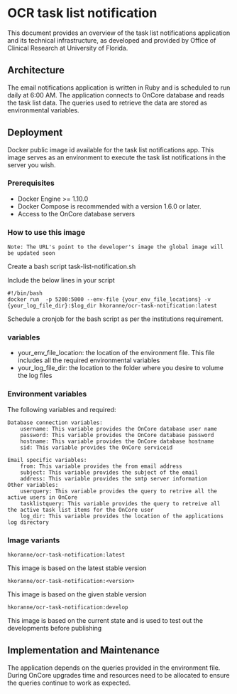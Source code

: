 # OCR task list notification

This document provides an overview of the task list notifications application and its technical infrastructure, as developed and provided by Office of Clinical Research at University of Florida.

## Architecture

The email notifications application is written in Ruby and is scheduled to run daily at 6:00 AM. The application connects to OnCore database and reads the task list data. The queries used to retrieve the data are stored as environmental variables.

## Deployment

Docker public image id available for the task list notifications app. This image serves as an environment to execute the task list notifications in the server you wish.

### Prerequisites
- Docker Engine >= 1.10.0
- Docker Compose is recommended with a version 1.6.0 or later.
- Access to the OnCore database servers

### How to use this image
`Note: The URL's point to the developer's image the global image will be updated soon`

Create a bash script task-list-notification.sh

Include the below lines in your script

    #!/bin/bash
    docker run  -p 5200:5000 --env-file {your_env_file_locations} -v {your_log_file_dir}:$log_dir hkoranne/ocr-task-notification:latest

Schedule a cronjob for the bash script as per the institutions requirement.

### variables
- your_env_file_location: the location of the environment file. This file includes all the required environmental variables
- your_log_file_dir: the location to the folder where you desire to volume the log files

### Environment variables
The following variables and required:

    Database connection variables:
        username: This variable provides the OnCore database user name
        password: This variable provides the OnCore database password
        hostname: This variable provides the OnCore database hostname
        sid: This variable provides the OnCore serviceid
    
    Email specific variables:
        from: This variable provides the from email address
        subject: This variable provides the subject of the email
        address: This variable provides the smtp server information
    Other variables:
        userquery: This variable provides the query to retrive all the active users in OnCore
        tasklistquery: This variable provides the query to retreive all the active task list items for the OnCore user 
        log_dir: This variable provides the location of the applications log directory

### Image variants
`hkoranne/ocr-task-notification:latest`

This image is based on the latest stable version

`hkoranne/ocr-task-notification:<version>`

This image is based on the given stable version

`hkoranne/ocr-task-notification:develop`

This image is based on the current state and is used to test out the developments before publishing

## Implementation and Maintenance

The application depends on the queries provided in the environment file. During OnCore upgrades time and resources need to be allocated to ensure the queries continue to work as expected.